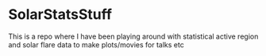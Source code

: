 # SolarStatsStuff

This is a repo where I have been playing around with statistical active region and solar flare data to make plots/movies for talks etc 



